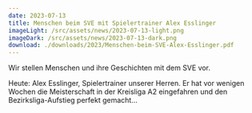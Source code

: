 ```yaml
---
date: 2023-07-13
title: Menschen beim SVE mit Spielertrainer Alex Esslinger
imageLight: /src/assets/news/2023-07-13-light.png
imageDark: /src/assets/news/2023-07-13-dark.png
download: ./downloads/2023/Menschen-beim-SVE-Alex-Esslinger.pdf
---
```


Wir stellen Menschen und ihre Geschichten mit dem SVE vor.

Heute: Alex Esslinger, Spielertrainer unserer Herren. Er hat vor wenigen Wochen die Meisterschaft in der Kreisliga A2 eingefahren und den Bezirksliga-Aufstieg perfekt gemacht...
